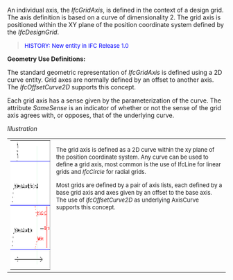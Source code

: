 ﻿An individual axis, the _IfcGridAxis_, is defined in the context of a design grid. The axis definition is based on a curve of dimensionality 2. The grid axis is positioned within the XY plane of the position coordinate system defined by the _IfcDesignGrid_.

> <font color="#0000ff" size="-1">HISTORY:
New entity in IFC Release 1.0</font>
> 


****Geometry Use Definitions**:**

The standard geometric representation of _IfcGridAxis_ is defined using a 2D curve entity. Grid axes are normally defined by an offset to another axis. The _IfcOffsetCurve2D_ supports this concept.

Each grid axis has a sense given by the parameterization of the curve. The attribute _SameSense_ is an indicator of whether or not the sense of the grid axis agrees with, or opposes, that of the underlying curve.

_Illustration_

<table cellpadding="2" cellspacing="2">
  <tbody>
    <tr>
      <td><a href="drawings/IfcGridAxis-Layout1.dwf"><img src="figures/ifcgridaxis-layout1.gif" alt="design grid" border="0" height="300" width="400"></a></td>
      <td align="left" valign="top">
      <p><font size="-1">The grid axis is defined as
a 2D curve within the xy plane of the position coordinate system. Any
curve can be used to define a grid axis, most common is the use of
IfcLine for linear grids and <i>IfcCircle</i> for radial
grids.</font></p>
      <p><font size="-1">Most grids are defined by a
pair of axis lists, each defined by a base grid axis and axes given by
an offset to the base axis. The use of <i>IfcOffsetCurve2D</i>
as underlying AxisCurve supports this concept.</font></p>
      </td>
    </tr>
  </tbody>
</table>